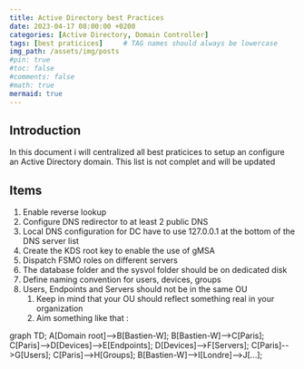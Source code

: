 ```yaml
---
title: Active Directory best Practices
date: 2023-04-17 08:00:00 +0200
categories: [Active Directory, Domain Controller]
tags: [best praticices]     # TAG names should always be lowercase
img_path: /assets/img/posts
#pin: true
#toc: false
#comments: false
#math: true
mermaid: true
---
```


## Introduction
In this document i will centralized all best praticices to setup an configure an Active Directory domain.
This list is not complet and will be updated

## Items
1. Enable reverse lookup
2. Configure DNS redirector to at least 2 public DNS
3. Local DNS configuration for DC have to use 127.0.0.1 at the bottom of the DNS server list
4. Create the KDS root key to enable the use of gMSA
5. Dispatch FSMO roles on different servers
6. The database folder and the sysvol folder should be on dedicated disk
7. Define naming convention for users, devices, groups
8. Users, Endpoints and Servers should not be in the same OU
   1. Keep in mind that your OU should reflect something real in your organization
   2. Aim something like that :
<div class="mermaid">
graph TD;
    A[Domain root]-->B[Bastien-W];
    B[Bastien-W]-->C[Paris];
    C[Paris]-->D[Devices]-->E[Endpoints];
    D[Devices]-->F[Servers];
    C[Paris]-->G[Users];
    C[Paris]-->H[Groups];
    B[Bastien-W]-->I[Londre]-->J[...];
</div>